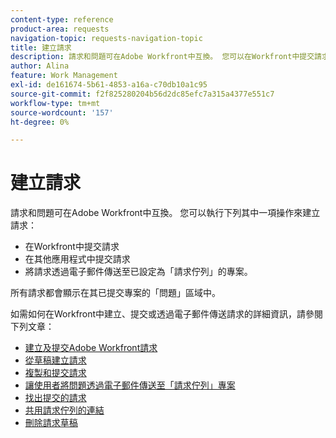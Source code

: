 ```yaml
---
content-type: reference
product-area: requests
navigation-topic: requests-navigation-topic
title: 建立請求
description: 請求和問題可在Adobe Workfront中互換。 您可以在Workfront中提交請求、在其他應用程式中提交請求，或將請求以電子郵件傳送至設定為「請求佇列」的專案，借此建立請求。
author: Alina
feature: Work Management
exl-id: de161674-5b61-4853-a16a-c70db10a1c95
source-git-commit: f2f825280204b56d2dc85efc7a315a4377e551c7
workflow-type: tm+mt
source-wordcount: '157'
ht-degree: 0%

---
```


# 建立請求

<!--
{{highlighted-preview}}
-->

請求和問題可在Adobe Workfront中互換。 您可以執行下列其中一項操作來建立請求：

* 在Workfront中提交請求
* 在其他應用程式中提交請求
* 將請求透過電子郵件傳送至已設定為「請求佇列」的專案。

所有請求都會顯示在其已提交專案的「問題」區域中。

如需如何在Workfront中建立、提交或透過電子郵件傳送請求的詳細資訊，請參閱下列文章：

* [建立及提交Adobe Workfront請求](../../../manage-work/requests/create-requests/create-submit-requests.md)
* [從草稿建立請求](../../../manage-work/requests/create-requests/create-requests-from-drafts.md)
* [複製和提交請求](../../../manage-work/requests/create-requests/copy-and-submit-requests.md)
* [讓使用者將問題透過電子郵件傳送至「請求佇列」專案](../../../manage-work/requests/create-requests/enable-email-issues-into-projects.md)
* [找出提交的請求](../../../manage-work/requests/create-requests/locate-submitted-requests.md)
* [共用請求佇列的連結](../../../manage-work/requests/create-requests/share-link-to-request-queue.md)
* [刪除請求草稿](../../../manage-work/requests/create-requests/delete-request-draft.md)
